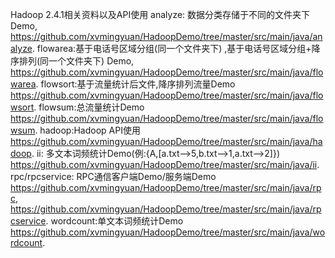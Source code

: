 Hadoop 2.4.1相关资料以及API使用
analyze: 数据分类存储于不同的文件夹下Demo,
	https://github.com/xvmingyuan/HadoopDemo/tree/master/src/main/java/analyze.
flowarea:基于电话号区域分组(同一个文件夹下) ,基于电话号区域分组+降序排列(同一个文件夹下) Demo,
	https://github.com/xvmingyuan/HadoopDemo/tree/master/src/main/java/flowarea.
flowsort:基于流量统计后文件,降序排列流量Demo
	https://github.com/xvmingyuan/HadoopDemo/tree/master/src/main/java/flowsort.
flowsum:总流量统计Demo
	https://github.com/xvmingyuan/HadoopDemo/tree/master/src/main/java/flowsum.
hadoop:Hadoop API使用
	https://github.com/xvmingyuan/HadoopDemo/tree/master/src/main/java/hadoop.
ii:	多文本词频统计Demo(例:{A,[a.txt-->5,b.txt-->1,a.txt-->2]})
	https://github.com/xvmingyuan/HadoopDemo/tree/master/src/main/java/ii.
rpc/rpcservice: RPC通信客户端Demo/服务端Demo
	https://github.com/xvmingyuan/HadoopDemo/tree/master/src/main/java/rpc,
	https://github.com/xvmingyuan/HadoopDemo/tree/master/src/main/java/rpcservice.
wordcount:单文本词频统计Demo
	https://github.com/xvmingyuan/HadoopDemo/tree/master/src/main/java/wordcount.